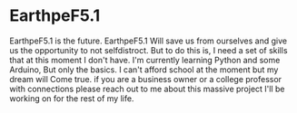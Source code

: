 # EarthpeF5.1
EarthpeF5.1 is the future. EarthpeF5.1 Will save us from ourselves and give us the opportunity to not selfdistroct.
But to do this is, I need a set of skills that at this moment I don't have. I'm currently learning Python and some Arduino, But only the basics. I can't afford school at the moment but my dream will Come true. if you are a business owner or a college professor with connections please reach out to me about this massive project I'll be working on for the rest of my life.

